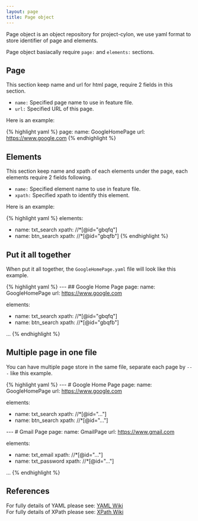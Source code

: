 ```yaml
---
layout: page
title: Page object
---
```


Page object is an object repository for project-cylon,
we use yaml format to store identifier of page and elements.

Page object basiacally require `page:` and `elements:` sections.


## Page

This section keep name and url for html page, require 2 fields in this section.

* `name:` Specified page name to use in feature file.
* `url:` Specified URL of this page.

Here is an example:

{% highlight yaml %}
page:
  name: GoogleHomePage
  url: https://www.google.com
{% endhighlight %}


## Elements

This section keep name and xpath of each elements under the page,
each elements require 2 fields following.

* `name:` Specified element name to use in feature file.
* `xpath:` Specified xpath to identify this element.

Here is an example:

{% highlight yaml %}
elements:
- name: txt_search
  xpath: //*[@id="gbqfq"]
- name: btn_search
  xpath: //*[@id="gbqfb"]
{% endhighlight %}


## Put it all together

When put it all together, the `GoogleHomePage.yaml` file will look like this example.

{% highlight yaml %}
--- ## Google Home Page
page:
  name: GoogleHomePage
  url: https://www.google.com

elements:
- name: txt_search
  xpath: //*[@id="gbqfq"]
- name: btn_search
  xpath: //*[@id="gbqfb"]

...
{% endhighlight %}


## Multiple page in one file

You can have multiple page store in the same file,
separate each page by `---` like this example.

{% highlight yaml %}
--- # Google Home Page
page:
  name: GoogleHomePage
  url: https://www.google.com

elements:
- name: txt_search
  xpath: //*[@id="..."]
- name: btn_search
  xpath: //*[@id="..."]

--- # Gmail Page
page:
  name: GmailPage
  url: https://www.gmail.com

elements:
- name: txt_email
  xpath: //*[@id="..."]
- name: txt_password
  xpath: //*[@id="..."]

...
{% endhighlight %}


## References

For fully details of YAML please see: [YAML Wiki](http://en.wikipedia.org/wiki/YAML)  
For fully details of XPath please see: [XPath Wiki](http://en.wikipedia.org/wiki/XPath)
